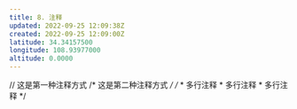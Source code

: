 ```yaml
---
title: 8. 注释
updated: 2022-09-25 12:09:38Z
created: 2022-09-25 12:09:00Z
latitude: 34.34157500
longitude: 108.93977000
altitude: 0.0000
---
```


// 这是第一种注释方式
/\* 这是第二种注释方式 */
/*
\* 多行注释
\* 多行注释
\* 多行注释
*/